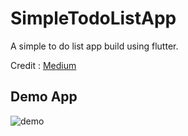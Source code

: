 # SimpleTodoListApp

A simple to do list app build using flutter.

Credit :
[Medium](https://medium.com/the-web-tub/making-a-todo-app-with-flutter-5c63dab88190)

## Demo App
![demo](https://user-images.githubusercontent.com/42437225/71794997-9efee300-3076-11ea-9f1b-b61d0d8b181a.gif)
